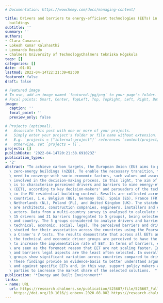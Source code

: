 ```yaml
---
# Documentation: https://wowchemy.com/docs/managing-content/

title: Drivers and barriers to energy-efficient technologies (EETs) in EU residential
  buildings
subtitle: ''
summary: ''
authors:
- Clara Camarasa
- Lokesh Kumar Kalahasthi
- Leonardo Rosado
- Chalmers University of TechnologyChalmers tekniska Högskola
tags: []
categories: []
date: -01-01
lastmod: 2022-04-14T22:21:39+02:00
featured: false
draft: false

# Featured image
# To use, add an image named `featured.jpg/png` to your page's folder.
# Focal points: Smart, Center, TopLeft, Top, TopRight, Left, Right, BottomLeft, Bottom, BottomRight.
image:
  caption: ''
  focal_point: ''
  preview_only: false

# Projects (optional).
#   Associate this post with one or more of your projects.
#   Simply enter your project's folder or file name without extension.
#   E.g. `projects = ["internal-project"]` references `content/project/deep-learning/index.md`.
#   Otherwise, set `projects = []`.
projects: []
publishDate: '2022-04-14T20:21:38.691023Z'
publication_types:
- '2'
abstract: "To achieve carbon targets, the European Union (EU) aims to promote nearly\
  \ zero-energy buildings (nZEB). To enable the necessary transition, technical solutions\
  \ need to converge with socio-economic factors, such values and awareness of stakeholders\
  \ involved in the decision-making process. In this light, the aim of this paper\
  \ is to characterise perceived drivers and barriers to nine energy-efficient technologies\
  \ (EET), according to key decision-makers' and persuaders of the technology selection\
  \ in the EU residential building context. Results are collected across eight EU\
  \ countries, i.e. Belgium (BE), Germany (DE), Spain (ES), France (FR), Italy (IT),\
  \ Netherlands (NL), Poland (PL), and United Kingdom (UK). The stakeholders' selected\
  \ are architects, construction companies, engineers, installers and demand-side\
  \ actors. Data from a multi-country survey is analysed to calculate the share of\
  \ 15 drivers and 21 barriers (aggregated to 5 groups), being selected for each EET\
  \ and country. The 5 groups considered to analyse drivers and barriers are environmental,\
  \ technical, economic, social, legal. The perceived barriers and drivers were further\
  \ studied for their association across the countries using the Pearson's Chi2 and\
  \ a Cramer's V tests. The results demonstrate that across all EETs and countries,\
  \ the technical and economic driver groups are perceived to have the highest potential\
  \ to increase the implementation rate of EET. In terms of barriers, economic aspects\
  \ are seen as the foremost reason that EET are not scaling faster. In both drivers\
  \ and barriers legal aspects are the least often selected. In overall the barrier\
  \ groups show significant variation across countries compared to driver groups.\
  \ These findings provide an evidence-basis to better understand arguments in favour\
  \ and against specific EETs and, in this way, support policy makers and other interested\
  \ parties to increase the market share of the selected solutions.  "
publication: '*Energy and Built Environment*'
links:
- name: URL
  url: https://research.chalmers.se/publication/525607/file/525607_Fulltext.pdf FULLTEXT
    https://doi.org/10.1016/j.enbenv.2020.08.002 https://research.chalmers.se/publication/525607
---
```


